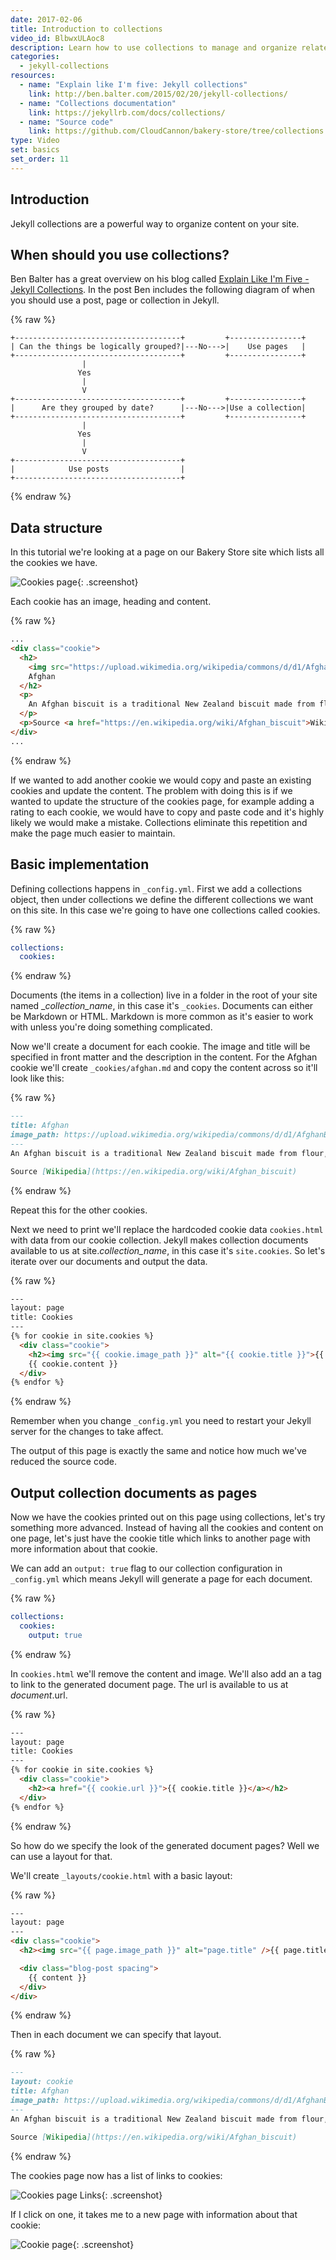 ```yaml
---
date: 2017-02-06
title: Introduction to collections
video_id: BlbwxULAoc8
description: Learn how to use collections to manage and organize related content
categories:
  - jekyll-collections
resources:
  - name: "Explain like I'm five: Jekyll collections"
    link: http://ben.balter.com/2015/02/20/jekyll-collections/
  - name: "Collections documentation"
    link: https://jekyllrb.com/docs/collections/
  - name: "Source code"
    link: https://github.com/CloudCannon/bakery-store/tree/collections
type: Video
set: basics
set_order: 11
---
```


## Introduction

Jekyll collections are a powerful way to organize content on your site.

## When should you use collections?

Ben Balter has a great overview on his blog called [Explain Like I'm Five - Jekyll Collections](http://ben.balter.com/2015/02/20/jekyll-collections/). In the post Ben includes the following diagram of when you should use a post, page or collection in Jekyll.

{% raw %}
~~~text
+-------------------------------------+         +----------------+
| Can the things be logically grouped?|---No--->|    Use pages   |
+-------------------------------------+         +----------------+
                |
               Yes
                |
                V
+-------------------------------------+         +----------------+
|      Are they grouped by date?      |---No--->|Use a collection|
+-------------------------------------+         +----------------+
                |
               Yes
                |
                V
+-------------------------------------+
|            Use posts                |
+-------------------------------------+
~~~
{% endraw %}

## Data structure

In this tutorial we're looking at a page on our Bakery Store site which lists all the cookies we have.

![Cookies page](/images/tutorials/intro-to-collections/cookies-page.png){: .screenshot}

Each cookie has an image, heading and content.

{% raw %}
~~~html
...
<div class="cookie">
  <h2>
    <img src="https://upload.wikimedia.org/wikipedia/commons/d/d1/AfghanBiscuit.jpg" alt="Afghan">
    Afghan
  </h2>
  <p>
    An Afghan biscuit is a traditional New Zealand biscuit made from flour, butter, cornflakes, sugar and cocoa powder, topped with chocolate icing and a half walnut. The recipe[1] has a high proportion of butter, and relatively low sugar, and no leavening (rising agent), giving it a soft, dense and rich texture, with crunchiness from the cornflakes, rather than from a high sugar content. The high butter content gives a soft melt-in-the-mouth texture, and the sweetness of the icing offsets the low sugar and the cocoa bitterness. The origin of the recipe and the derivation of the name are unknown, but the recipe has appeared in many editions of the influential New Zealand Edmonds Cookery Book.
  </p>
  <p>Source <a href="https://en.wikipedia.org/wiki/Afghan_biscuit">Wikipedia</a></p>
</div>
...
~~~
{% endraw %}

If we wanted to add another cookie we would copy and paste an existing cookies and update the content. The problem with doing this is if we wanted to update the structure of the cookies page, for example adding a rating to each cookie, we would have to copy and paste code and it's highly likely we would make a mistake. Collections eliminate this repetition and make the page much easier to maintain.

## Basic implementation

Defining collections happens in `_config.yml`. First we add a collections object, then under collections we define the different collections we want on this site. In this case we're going to have one collections called cookies.

{% raw %}
~~~yaml
collections:
  cookies:
~~~
{% endraw %}

Documents (the items in a collection) live in a folder in the root of your site named _*collection_name*, in this case it's `_cookies`. Documents can either be Markdown or HTML. Markdown is more common as it's easier to work with unless you're doing something complicated.

Now we'll create a document for each cookie. The image and title will be specified in front matter and the description in the content. For the Afghan cookie we'll create `_cookies/afghan.md` and copy the content across so it'll look like this:

{% raw %}
~~~markdown
---
title: Afghan
image_path: https://upload.wikimedia.org/wikipedia/commons/d/d1/AfghanBiscuit.jpg
---
An Afghan biscuit is a traditional New Zealand biscuit made from flour, butter, cornflakes, sugar and cocoa powder, topped with chocolate icing and a half walnut. The recipe[1] has a high proportion of butter, and relatively low sugar, and no leavening (rising agent), giving it a soft, dense and rich texture, with crunchiness from the cornflakes, rather than from a high sugar content. The high butter content gives a soft melt-in-the-mouth texture, and the sweetness of the icing offsets the low sugar and the cocoa bitterness. The origin of the recipe and the derivation of the name are unknown, but the recipe has appeared in many editions of the influential New Zealand Edmonds Cookery Book.

Source [Wikipedia](https://en.wikipedia.org/wiki/Afghan_biscuit)
~~~
{% endraw %}

Repeat this for the other cookies.

Next we need to print we'll replace the hardcoded cookie data `cookies.html` with data from our cookie collection. Jekyll makes collection documents available to us at site.*collection_name*, in this case it's `site.cookies`. So let's iterate over our documents and output the data.

{% raw %}
~~~html
---
layout: page
title: Cookies
---
{% for cookie in site.cookies %}
  <div class="cookie">
    <h2><img src="{{ cookie.image_path }}" alt="{{ cookie.title }}">{{ cookie.title }}</a></h2>
    {{ cookie.content }}
  </div>
{% endfor %}
~~~
{% endraw %}

Remember when you change `_config.yml` you need to restart your Jekyll server for the changes to take affect.

The output of this page is exactly the same and notice how much we've reduced the source code.

## Output collection documents as pages

Now we have the cookies printed out on this page using collections, let's try something more advanced. Instead of having all the cookies and content on one page, let's just have the cookie title which links to another page with more information about that cookie.

We can add an `output: true` flag to our collection configuration in `_config.yml` which means Jekyll will generate a page for each document.

{% raw %}
~~~yaml
collections:
  cookies:
    output: true
~~~
{% endraw %}

In `cookies.html` we'll remove the content and image. We'll also add an a tag to link to the generated document page. The url is available to us at *document*.url.

{% raw %}
~~~html
---
layout: page
title: Cookies
---
{% for cookie in site.cookies %}
  <div class="cookie">
    <h2><a href="{{ cookie.url }}">{{ cookie.title }}</a></h2>
  </div>
{% endfor %}
~~~
{% endraw %}

So how do we specify the look of the generated document pages? Well we can use a layout for that.

We'll create `_layouts/cookie.html` with a basic layout:

{% raw %}
~~~html
---
layout: page
---
<div class="cookie">
  <h2><img src="{{ page.image_path }}" alt="page.title" />{{ page.title }}</h2>

  <div class="blog-post spacing">
    {{ content }}
  </div>
</div>
~~~
{% endraw %}

Then in each document we can specify that layout.

{% raw %}
~~~Markdown
---
layout: cookie
title: Afghan
image_path: https://upload.wikimedia.org/wikipedia/commons/d/d1/AfghanBiscuit.jpg
---
An Afghan biscuit is a traditional New Zealand biscuit made from flour, butter, cornflakes, sugar and cocoa powder, topped with chocolate icing and a half walnut. The recipe[1] has a high proportion of butter, and relatively low sugar, and no leavening (rising agent), giving it a soft, dense and rich texture, with crunchiness from the cornflakes, rather than from a high sugar content. The high butter content gives a soft melt-in-the-mouth texture, and the sweetness of the icing offsets the low sugar and the cocoa bitterness. The origin of the recipe and the derivation of the name are unknown, but the recipe has appeared in many editions of the influential New Zealand Edmonds Cookery Book.

Source [Wikipedia](https://en.wikipedia.org/wiki/Afghan_biscuit)
~~~
{% endraw %}

The cookies page now has a list of links to cookies:

![Cookies page Links](/images/tutorials/intro-to-collections/cookies-page-links.png){: .screenshot}

If I click on one, it takes me to a new page with information about that cookie:

![Cookie page](/images/tutorials/intro-to-collections/cookie-page.png){: .screenshot}

